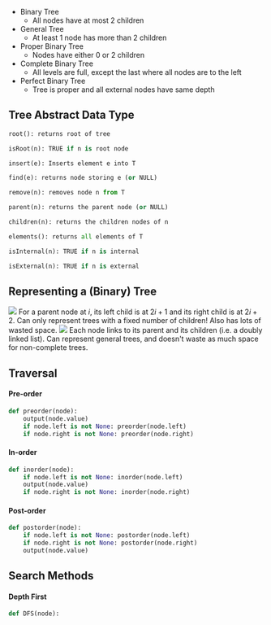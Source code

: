 - Binary Tree
    - All nodes have at most 2 children
- General Tree
    - At least 1 node has more than 2 children
- Proper Binary Tree
    - Nodes have either 0 or 2 children
- Complete Binary Tree
    - All levels are full, except the last where all nodes are to the left
- Perfect Binary Tree
    - Tree is proper and all external nodes have same depth
## Tree Abstract Data Type
```python
root(): returns root of tree

isRoot(n): TRUE if n is root node

insert(e): Inserts element e into T

find(e): returns node storing e (or NULL)

remove(n): removes node n from T

parent(n): returns the parent node (or NULL)

children(n): returns the children nodes of n

elements(): returns all elements of T

isInternal(n): TRUE if n is internal

isExternal(n): TRUE if n is external
```

## Representing a (Binary) Tree
![](Pasted%20image%2020230127121136.png)
For a parent node at $i$, its left child is at $2i + 1$ and its right child is at $2i + 2$.
Can only represent trees with a fixed number of children! Also has lots of wasted space.
![](Pasted%20image%2020230127121503.png)
Each node links to its parent and its children (i.e. a doubly linked list). Can represent general trees, and doesn't waste as much space for non-complete trees.

## Traversal
#### Pre-order
```python
def preorder(node):
	output(node.value)
	if node.left is not None: preorder(node.left)
	if node.right is not None: preorder(node.right)
```
#### In-order
```python
def inorder(node):
	if node.left is not None: inorder(node.left)
	output(node.value)
	if node.right is not None: inorder(node.right)
```
#### Post-order
```python
def postorder(node):
	if node.left is not None: postorder(node.left)
	if node.right is not None: postorder(node.right)
	output(node.value)
```

## Search Methods
#### Depth First
```python
def DFS(node):
	
```